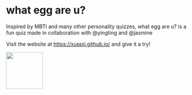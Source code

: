 # what egg are u?

Inspired by MBTI and many other personality quizzes, what egg are u? is a fun quiz made in collaboration with @yingting and @jasmine

Visit the website at https://xuppii.github.io/ and give it a try!

<img src="https://github.com/xuppii/xuppii.github.io/blob/main/images/chick_nobg.gif" width=100>
